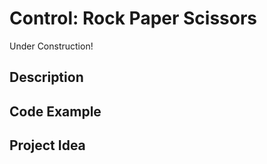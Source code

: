 # Control:   Rock Paper Scissors

<!-- Write here -->

Under Construction!

## Description

<!-- Write here -->

## Code Example

<!-- Write here -->

## Project Idea

<!-- Write here -->



